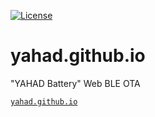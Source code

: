 [![License](https://img.shields.io/badge/license-MIT-blue.svg?style=flat)](https://github.com/yunsj/yunsj.github.io/edit/main/LICENSE)
# yahad.github.io
"YAHAD Battery" Web BLE OTA

[`yahad.github.io`](https://yahad.github.io/)
